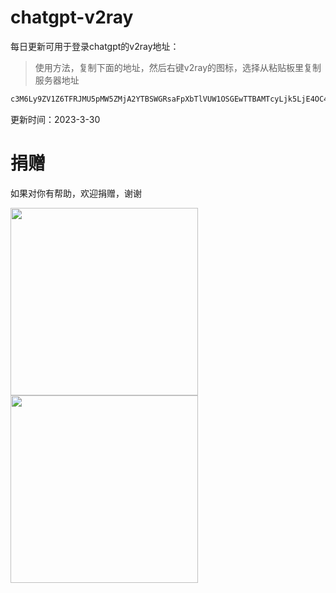 # chatgpt-v2ray

每日更新可用于登录chatgpt的v2ray地址：

> 使用方法，复制下面的地址，然后右键v2ray的图标，选择从粘贴板里复制服务器地址

```bash
c3M6Ly9ZV1Z6TFRJMU5pMW5ZMjA2YTBSWGRsaFpXbTlVUW1OSGEwTTBAMTcyLjk5LjE4OC45OTo4ODgyIyVFOCU4RCVCNyVFNSU4NSVCMCVFMyU4MCU5MCVFNCVCQiU5OCVFOCVCNCVCOSVFNiU4RSVBOCVFOCU4RCU5MCVFRiVCQyU5QWh0dHBzJTNBJTJGJTJGdHQudmclMkZ2aXAlRTMlODAlOTExNA0K
```

更新时间：2023-3-30

# 捐赠

如果对你有帮助，欢迎捐赠，谢谢

<img src="https://user-images.githubusercontent.com/10558124/228797642-42714b67-78f7-4a26-9c7e-df9626a9f918.jpg" width=300px>


<img src="https://user-images.githubusercontent.com/10558124/228797844-561d8418-7666-4848-84b8-aff1cae4039a.jpg" width=300px>
